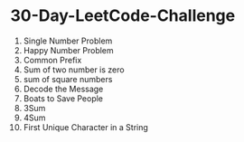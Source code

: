 # 30-Day-LeetCode-Challenge

1. Single Number Problem
2. Happy Number Problem
3. Common Prefix
4. Sum of two number is zero
5. sum of square numbers
6. Decode the Message
7. Boats to Save People
8. 3Sum
9. 4Sum
10. First Unique Character in a String
